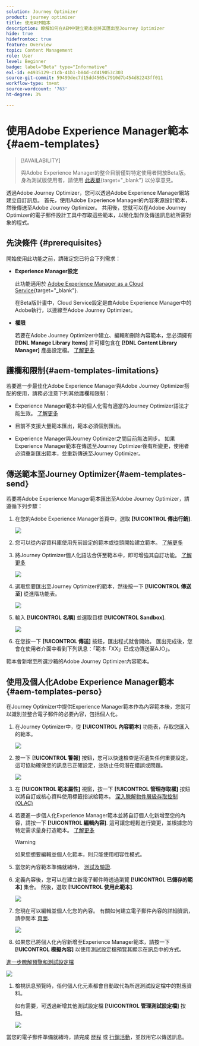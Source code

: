 ```yaml
---
solution: Journey Optimizer
product: journey optimizer
title: 使用AEM範本
description: 瞭解如何在AEM中建立範本並將其匯出至Journey Optimizer
hide: true
hidefromtoc: true
feature: Overview
topic: Content Management
role: User
level: Beginner
badge: label="Beta" type="Informative"
exl-id: e4935129-c1cb-41b1-b84d-cd419053c303
source-git-commit: 59499dec7d15dd4565c7910d7b454d82243ff011
workflow-type: tm+mt
source-wordcount: '763'
ht-degree: 3%

---
```


# 使用Adobe Experience Manager範本 {#aem-templates}

>[!AVAILABILITY]
>
>與Adobe Experience Manager的整合目前僅對特定使用者開放Beta版。
> 身為測試版使用者，請使用 [此表單](https://forms.office.com/pages/responsepage.aspx?id=Wht7-jR7h0OUrtLBeN7O4Wf0cbVTQ3tCpW_unE-w8-JUN1FaNlAzNkhPSUdaSkJXVFRCNTRJNVRFSy4u){target="_blank"} 以分享意見。

透過Adobe Journey Optimizer，您可以透過Adobe Experience Manager網站建立自訂訊息。 首先，使用Adobe Experience Manager的內容來源設計範本，然後傳送至Adobe Journey Optimizer。 共用後，您就可以在Adobe Journey Optimizer的電子郵件設計工具中存取這些範本，以簡化製作及傳送訊息給所需對象的程式。

## 先決條件 {#prerequisites}

開始使用此功能之前，請確定您已符合下列需求：

* **Experience Manager設定**

  此功能適用於 [Adobe Experience Manager as a Cloud Service](https://experienceleague.adobe.com/docs/experience-manager-cloud-service/content/overview/introduction.html?lang=zh-Hant){target="_blank"}.

  在Beta版計畫中，Cloud Service設定是由Adobe Experience Manager中的Adobe執行，以連線至Adobe Journey Optimizer。

* **權限**

  若要在Adobe Journey Optimizer中建立、編輯和刪除內容範本，您必須擁有 **[!DNL Manage Library Items]** 許可權包含在 **[!DNL Content Library Manager]** 產品設定檔。 [了解更多](../administration/ootb-product-profiles.md#content-library-manager)

## 護欄和限制{#aem-templates-limitations}

若要進一步最佳化Adobe Experience Manager與Adobe Journey Optimizer搭配的使用，請務必注意下列其他護欄和限制：

* Experience Manager範本中的個人化需有適當的Journey Optimizer語法才能生效。 [了解更多](../personalization/personalization-syntax.md)

* 目前不支援大量範本匯出，範本必須個別匯出。

* Experience Manager與Journey Optimizer之間目前無法同步。 如果Experience Manager範本在傳送至Journey Optimizer後有所變更，使用者必須重新匯出範本，並重新傳送至Journey Optimizer。

## 傳送範本至Journey Optimizer{#aem-templates-send}

若要將Adobe Experience Manager範本匯出至Adobe Journey Optimizer，請遵循下列步驟：

1. 在您的Adobe Experience Manager首頁中，選取 **[!UICONTROL 傳出行銷]**.

   ![](assets/aem-outbound-menu.png)

1. 您可以從內容資料庫使用先前設定的範本或從頭開始建立範本。 [了解更多](https://experienceleague.adobe.com/docs/experience-manager-65/authoring/authoring/managing-pages.html#creating-a-new-page)

1. 將Journey Optimizer個人化語法合併至範本中，即可增強其自訂功能。 [了解更多](../personalization/personalization-syntax.md)

   ![](assets/aem_ajo_4.png)

1. 選取您要匯出至Journey Optimizer的範本，然後按一下 **[!UICONTROL 傳送至]** 從進階功能表。

   ![](assets/aem-advanced-menu.png)

1. 輸入 **[!UICONTROL 名稱]** 並選取目標 **[!UICONTROL Sandbox]**.

   ![](assets/aem-send-template-settings.png)

1. 在您按一下 **[!UICONTROL 傳送]** 按鈕，匯出程式就會開始。 匯出完成後，您會在使用者介面中看到下列訊息：「範本「XX」已成功傳送至AJO」。

範本會新增至所選沙箱的Adobe Journey Optimizer內容範本。

## 使用及個人化Adobe Experience Manager範本{#aem-templates-perso}

在Journey Optimizer中提供Experience Manager範本作為內容範本後，您就可以識別並整合電子郵件的必要內容，包括個人化。

1. 在Journey Optimizer中，從 **[!UICONTROL 內容範本]** 功能表，存取您匯入的範本。

   ![](assets/aem_ajo_1.png)

1. 按一下 **[!UICONTROL 警報]** 按鈕，您可以快速檢查是否遺失任何重要設定。 這可協助確保您的訊息已正確設定，並防止任何潛在錯誤或問題。

   ![](assets/aem_ajo_2.png)

1. 在 **[!UICONTROL 範本屬性]** 視窗，按一下 **[!UICONTROL 管理存取權]** 按鈕以將自訂或核心資料使用標籤指派給範本。 [深入瞭解物件層級存取控制(OLAC)](../administration/object-based-access.md)

1. 若要進一步個人化Experience Manager範本並將自訂個人化新增至您的內容，請按一下 **[!UICONTROL 編輯內容]**. 這可讓您輕鬆進行變更，並根據您的特定需求量身打造範本。 [了解更多](get-started-email-design.md)

   >[!WARNING]
   >
   > 如果您想要編輯並個人化範本，則只能使用相容性模式。

1. 當您的內容範本準備就緒時， [測試及驗證](content-templates.md#test-template).

1. 定義內容後，您可以在建立新電子郵件時透過瀏覽 **[!UICONTROL 已儲存的範本]** 集合。 然後，選取 **[!UICONTROL 使用此範本]**.

   ![](assets/aem_ajo_3.png)

1. 您現在可以編輯並個人化您的內容。 有關如何建立電子郵件內容的詳細資訊，請參閱本 [頁面](content-from-scratch.md).

   ![](assets/aem_ajo_5.png)

1. 如果您已將個人化內容新增至Experience Manager範本，請按一下 **[!UICONTROL 模擬內容]** 以使用測試設定檔預覽其顯示在訊息中的方式。

[進一步瞭解預覽和測試設定檔](../email/preview.md)

   ![](assets/aem_ajo_6.png)

1. 檢視訊息預覽時，任何個人化元素都會自動取代為所選測試設定檔中的對應資料。

   如有需要，可透過新增其他測試設定檔 **[!UICONTROL 管理測試設定檔]** 按鈕。

   ![](assets/aem_ajo_7.png)

當您的電子郵件準備就緒時，請完成 [歷程](../building-journeys/journey-gs.md) 或 [行銷活動](../campaigns/create-campaign.md)，並啟用它以傳送訊息。
